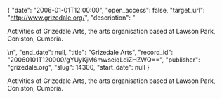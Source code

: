 {
  "date": "2006-01-01T12:00:00", 
  "open_access": false, 
  "target_url": "http://www.grizedale.org/", 
  "description": "<p>Activities of Grizedale Arts, the arts organisation based at Lawson Park, Coniston, Cumbria.</p>\n", 
  "end_date": null, 
  "title": "Grizedale Arts", 
  "record_id": "20060101T120000/gYUyKjM6mwseiqLdiZHZWQ==", 
  "publisher": "grizedale.org", 
  "slug": 14300, 
  "start_date": null
}

<p>Activities of Grizedale Arts, the arts organisation based at Lawson Park, Coniston, Cumbria.</p>
